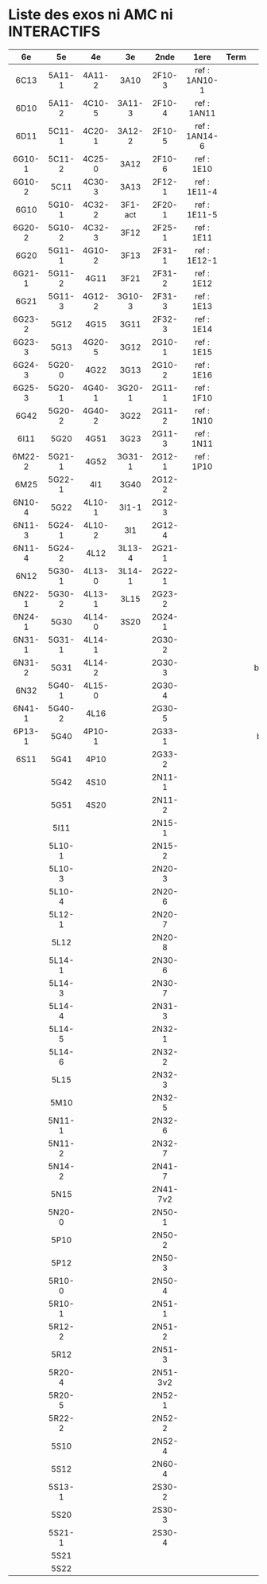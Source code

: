 # Liste des exos ni AMC ni INTERACTIFS

|6e|5e|4e|3e|2nde|1ere|Term|Reste|
|:-:|:-:|:-:|:-:|:-:|:-:|:-:|:-:|
|6C13|5A11-1|4A11-2|3A10|2F10-3|ref : 1AN10-1||MG32_3F13|
|6D10|5A11-2|4C10-5|3A11-3|2F10-4|ref : 1AN11||beta2F31|
|6D11|5C11-1|4C20-1|3A12-2|2F10-5|ref : 1AN14-6||beta3F23|
|6G10-1|5C11-2|4C25-0|3A12|2F10-6|ref : 1E10||beta3G15|
|6G10-2|5C11|4C30-3|3A13|2F12-1|ref : 1E11-4||beta3G41|
|6G10|5G10-1|4C32-2|3F1-act|2F20-1|ref : 1E11-5||beta3S20-1|
|6G20-2|5G10-2|4C32-3|3F12|2F25-1|ref : 1E11||beta3s21|
|6G20|5G11-1|4G10-2|3F13|2F31-1|ref : 1E12-1||beta4C31|
|6G21-1|5G11-2|4G11|3F21|2F31-2|ref : 1E12||beta4G20-3|
|6G21|5G11-3|4G12-2|3G10-3|2F31-3|ref : 1E13||beta4G20-4|
|6G23-2|5G12|4G15|3G11|2F32-3|ref : 1E14||beta5G30-2|
|6G23-3|5G13|4G20-5|3G12|2G10-1|ref : 1E15||beta6C33-1|
|6G24-3|5G20-0|4G22|3G13|2G10-2|ref : 1E16||beta6test2|
|6G25-3|5G20-1|4G40-1|3G20-1|2G11-1|ref : 1F10||beta6test2021|
|6G42|5G20-2|4G40-2|3G22|2G11-2|ref : 1N10||betaAleaFigure|
|6I11|5G20|4G51|3G23|2G11-3|ref : 1N11||betaAsymptotesObliques|
|6M22-2|5G21-1|4G52|3G31-1|2G12-1|ref : 1P10||betaEqCarreDansC|
|6M25|5G22-1|4I1|3G40|2G12-2|||betaEquations|
|6N10-4|5G22|4L10-1|3I1-1|2G12-3|||betaEquationsLog|
|6N11-3|5G24-1|4L10-2|3I1|2G12-4|||betaEqValAbs|
|6N11-4|5G24-2|4L12|3L13-4|2G21-1|||betaExo3d|
|6N12|5G30-1|4L13-0|3L14-1|2G22-1|||betaExoLimite|
|6N22-1|5G30-2|4L13-1|3L15|2G23-2|||betaExoSimpleMatthieu|
|6N24-1|5G30|4L14-0|3S20|2G24-1|||betaModele10_simple_question-reponse|
|6N31-1|5G31-1|4L14-1||2G30-2|||betaModele11_parametrable|
|6N31-2|5G31|4L14-2||2G30-3|||betaModele20_plusieurs_types_de_questions|
|6N32|5G40-1|4L15-0||2G30-4|||betaModele21_parametrables|
|6N41-1|5G40-2|4L16||2G30-5|||betaModele22_avec_une_serie_de_valeurs|
|6P13-1|5G40|4P10-1||2G33-1|||betaModele30_constructions_géométriques|
|6S11|5G41|4P10||2G33-2|||betaModele31_parametrables|
||5G42|4S10||2N11-1|||betaModele40_tableau_proportionnalite|
||5G51|4S20||2N11-2|||betaModele41_tableau_signes_variations|
||5I11|||2N15-1|||betaModele50_Mathsteps|
||5L10-1|||2N15-2|||betaProbaAouB|
||5L10-3|||2N20-3|||betaProbabilites|
||5L10-4|||2N20-6|||betaProbabilitesJC|
||5L12-1|||2N20-7|||betaProblemesConcretPourcentage|
||5L12|||2N20-8|||betaPuissances|
||5L14-1|||2N30-6|||betarotation3d|
||5L14-3|||2N30-7|||betaSpline|
||5L14-4|||2N31-3|||betaSys2x2CombLin|
||5L14-5|||2N32-1|||betaTestRapporteur|
||5L14-6|||2N32-2|||betaTracerParabole|
||5L15|||2N32-3|||moule_a_exo_mathalea|
||5M10|||2N32-5|||moule_a_exo_mathalea2d|
||5N11-1|||2N32-6|||c3C10-2|
||5N11-2|||2N32-7|||c3I11|
||5N14-2|||2N41-7|||c3N10|
||5N15|||2N41-7v2|||c3N23|
||5N20-0|||2N50-1|||can6I01|
||5P10|||2N50-2|||CM020|
||5P12|||2N50-3|||CM021|
||5R10-0|||2N50-4|||ExC100|
||5R10-1|||2N51-1|||HPC100|
||5R12-2|||2N51-2|||PEA11-1|
||5R12|||2N51-3|||PEA11|
||5R20-4|||2N51-3v2|||PEA12|
||5R20-5|||2N52-1|||PEA13|
||5R22-2|||2N52-2|||PEG20|
||5S10|||2N52-4|||PEG21|
||5S12|||2N60-4|||PEG22|
||5S13-1|||2S30-2|||PEG23|
||5S20|||2S30-3|||PEG24|
||5S21-1|||2S30-4|||P003|
||5S21||||||P004|
||5S22||||||P005|
